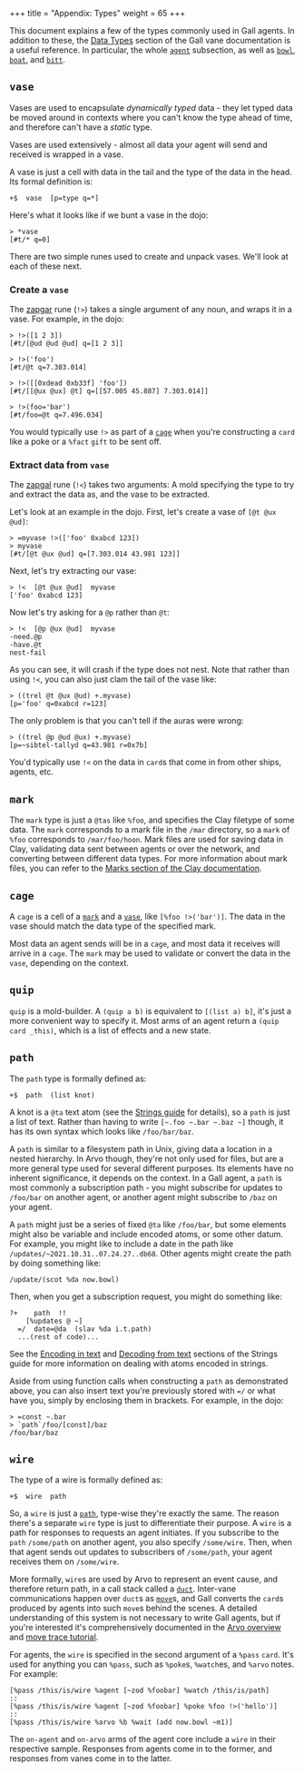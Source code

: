 +++
title = "Appendix: Types"
weight = 65
+++

This document explains a few of the types commonly used in Gall agents. In
addition to these, the [Data Types](/reference/arvo/gall/data-types) section of the
Gall vane documentation is a useful reference. In particular, the whole
[`agent`](/reference/arvo/gall/data-types#agent) subsection, as well as
[`bowl`](/reference/arvo/gall/data-types#bowl),
[`boat`](/reference/arvo/gall/data-types#boat), and
[`bitt`](/reference/arvo/gall/data-types#bitt).

## `vase`

Vases are used to encapsulate _dynamically typed_ data - they let typed data be
moved around in contexts where you can't know the type ahead of time, and
therefore can't have a _static_ type.

Vases are used extensively - almost all data your agent will send
and received is wrapped in a vase.

A vase is just a cell with data in the tail and the type of the data in the
head. Its formal definition is:

```hoon
+$  vase  [p=type q=*]
```

Here's what it looks like if we bunt a vase in the dojo:

```
> *vase
[#t/* q=0]
```

There are two simple runes used to create and unpack vases. We'll look at each
of these next.

### Create a `vase`

The [zapgar](/reference/hoon/rune/zap#-zapgar) rune (`!>`)
takes a single argument of any noun, and wraps it in a vase. For example, in the
dojo:

```
> !>([1 2 3])
[#t/[@ud @ud @ud] q=[1 2 3]]

> !>('foo')
[#t/@t q=7.303.014]

> !>([[0xdead 0xb33f] 'foo'])
[#t/[[@ux @ux] @t] q=[[57.005 45.887] 7.303.014]]

> !>(foo='bar')
[#t/foo=@t q=7.496.034]
```

You would typically use `!>` as part of a [`cage`](#cage) when you're
constructing a `card` like a poke or a `%fact` `gift` to be sent off.

### Extract data from `vase`

The [zapgal](/reference/hoon/rune/zap#-zapgal) rune (`!<`)
takes two arguments: A mold specifying the type to try and extract the data as,
and the vase to be extracted.

Let's look at an example in the dojo. First, let's create a vase of `[@t @ux @ud]`:

```
> =myvase !>(['foo' 0xabcd 123])
> myvase
[#t/[@t @ux @ud] q=[7.303.014 43.981 123]]
```

Next, let's try extracting our vase:

```
> !<  [@t @ux @ud]  myvase
['foo' 0xabcd 123]
```

Now let's try asking for a `@p` rather than `@t`:

```
> !<  [@p @ux @ud]  myvase
-need.@p
-have.@t
nest-fail
```

As you can see, it will crash if the type does not nest. Note that
rather than using `!<`, you can also just clam the tail of the vase like:

```
> ((trel @t @ux @ud) +.myvase)
[p='foo' q=0xabcd r=123]
```

The only problem is that you can't tell if the auras were wrong:

```
> ((trel @p @ud @ux) +.myvase)
[p=~sibtel-tallyd q=43.981 r=0x7b]
```

You'd typically use `!<` on the data in `card`s that come in from other ships,
agents, etc.

## `mark`

The `mark` type is just a `@tas` like `%foo`, and specifies the Clay filetype of
some data. The `mark` corresponds to a mark file in the `/mar` directory, so a
`mark` of `%foo` corresponds to `/mar/foo/hoon`. Mark files are used for saving
data in Clay, validating data sent between agents or over the network, and
converting between different data types. For more information about mark files,
you can refer to the [Marks section of the Clay
documentation](/reference/arvo/clay/marks/marks).

## `cage`

A `cage` is a cell of a [`mark`](#mark) and a [`vase`](#vase), like `[%foo !>('bar')]`. The data in the vase should match the data type of the specified
mark.

Most data an agent sends will be in a `cage`, and most data it receives will
arrive in a `cage`. The `mark` may be used to validate or convert the data in
the `vase`, depending on the context.

## `quip`

`quip` is a mold-builder. A `(quip a b)` is equivalent to `[(list a) b]`, it's
just a more convenient way to specify it. Most arms of an agent return a `(quip card _this)`, which is a list of effects and a new state.

## `path`

The `path` type is formally defined as:

```hoon
+$  path  (list knot)
```

A knot is a `@ta` text atom (see the [Strings guide](/guides/additional/hoon/strings)
for details), so a `path` is just a list of text. Rather than having to write
`[~.foo ~.bar ~.baz ~]` though, it has its own syntax which looks like
`/foo/bar/baz`.

A `path` is similar to a filesystem path in Unix, giving data a location in a
nested hierarchy. In Arvo though, they're not only used for files, but are a
more general type used for several different purposes. Its elements have no
inherent significance, it depends on the context. In a Gall agent, a `path` is
most commonly a subscription path - you might subscribe for updates to
`/foo/bar` on another agent, or another agent might subscribe to `/baz` on your
agent.

A `path` might just be a series of fixed `@ta` like `/foo/bar`, but some
elements might also be variable and include encoded atoms, or some other datum. For
example, you might like to include a date in the path like
`/updates/~2021.10.31..07.24.27..db68`. Other agents might create the path by
doing something like:

```hoon
/update/(scot %da now.bowl)
```

Then, when you get a subscription request, you might do something like:

```hoon
?+    path  !!
    [%updates @ ~]
  =/  date=@da  (slav %da i.t.path)
  ...(rest of code)...
```

See the [Encoding in text](/guides/additional/hoon/strings#encoding-in-text) and
[Decoding from text](/guides/additional/hoon/strings#decoding-from-text) sections of
the Strings guide for more information on dealing with atoms encoded in strings.

Aside from using function calls when constructing a `path` as demonstrated
above, you can also insert text you're previously stored with `=/` or what have
you, simply by enclosing them in brackets. For example, in the dojo:

```
> =const ~.bar
> `path`/foo/[const]/baz
/foo/bar/baz
```

## `wire`

The type of a wire is formally defined as:

```hoon
+$  wire  path
```

So, a `wire` is just a [`path`](#path), type-wise they're exactly the same. The
reason there's a separate `wire` type is just to differentiate their purpose. A
`wire` is a path for responses to requests an agent initiates. If you subscribe
to the `path` `/some/path` on another agent, you also specify `/some/wire`.
Then, when that agent sends out updates to subscribers of `/some/path`, your
agent receives them on `/some/wire`.

More formally, `wire`s are used by Arvo to represent an event cause, and
therefore return path, in a call stack called a
[`duct`](/reference/arvo/overview#duct). Inter-vane communications happen over
`duct`s as [`move`](/reference/arvo/overview#moves)s, and Gall converts the `card`s
produced by agents into such `move`s behind the scenes. A detailed understanding
of this system is not necessary to write Gall agents, but if you're interested
it's comprehensively documented in the [Arvo overview](/reference/arvo/overview) and
[move trace tutorial](/reference/arvo/tutorials/move-trace).

For agents, the `wire` is specified in the second argument of a `%pass` `card`.
It's used for anything you can `%pass`, such as `%poke`s, `%watch`es, and
`%arvo` notes. For example:

```hoon
[%pass /this/is/wire %agent [~zod %foobar] %watch /this/is/path]
::
[%pass /this/is/wire %agent [~zod %foobar] %poke %foo !>('hello')]
::
[%pass /this/is/wire %arvo %b %wait (add now.bowl ~m1)]
```

The `on-agent` and `on-arvo` arms of the agent core include a `wire` in their
respective sample. Responses from agents come in to the former, and responses
from vanes come in to the latter.
